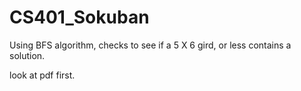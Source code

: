 # CS401_Sokuban
Using BFS algorithm, checks to see if a 5 X 6 gird, or less contains a solution.


look at pdf first.
